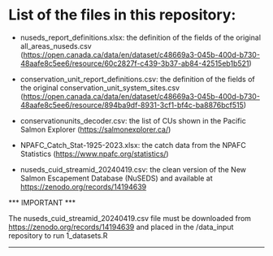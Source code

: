 
# List of the files in this repository: 

- nuseds_report_definitions.xlsx: the definition of the fields of the original all_areas_nuseds.csv (https://open.canada.ca/data/en/dataset/c48669a3-045b-400d-b730-48aafe8c5ee6/resource/60c2827f-c439-3b37-ab84-42515eb1b521)

- conservation_unit_report_definitions.csv: the definition of the fields of the original conservation_unit_system_sites.csv (https://open.canada.ca/data/en/dataset/c48669a3-045b-400d-b730-48aafe8c5ee6/resource/894ba9df-8931-3cf1-bf4c-ba8876bcf515)

- conservationunits_decoder.csv: the list of CUs shown in the Pacific Salmon Explorer (https://salmonexplorer.ca/)

- NPAFC_Catch_Stat-1925-2023.xlsx: the catch data from the NPAFC Statistics (https://www.npafc.org/statistics/)

- nuseds_cuid_streamid_20240419.csv: the clean version of the New Salmon Escapement Database (NuSEDS) and available at https://zenodo.org/records/14194639


*** IMPORTANT ***

The nuseds_cuid_streamid_20240419.csv file must be downloaded from https://zenodo.org/records/14194639 and placed in the /data_input repository to run 1_datasets.R

****************
